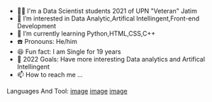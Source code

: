 - 👨‍🎓 I'm a Data Scientist students 2021 of UPN "Veteran" Jatim
- 👀 I’m interested in Data Analytic,Artifical Intellingent,Front-end Development
- 🌱 I’m currently learning Python,HTML,CSS,C++
- ☎️ Pronouns: He/him
- 😆 Fun fact: I am Single for 19 years
- 🥅 2022 Goals: Have more interesting Data analytics and Artifical Intellingent 
- 📫 How to reach me ...

Languages And Tool:
[image](https://user-images.githubusercontent.com/95537097/147390010-870f9e2b-f091-41f1-931a-ff42e83c9f36.png)
[image](https://user-images.githubusercontent.com/95537097/147390020-063818d2-3202-415c-9a01-5623ed9433c5.png)
[image](https://user-images.githubusercontent.com/95537097/147390028-bf8ecd44-985f-499e-8138-2f964a326fcd.png)



